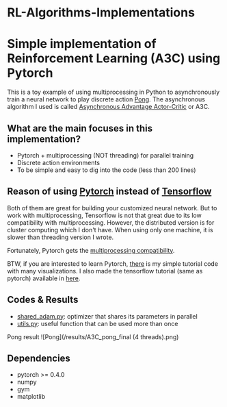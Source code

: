 # RL-Algorithms-Implementations
# Simple implementation of Reinforcement Learning (A3C) using Pytorch

This is a toy example of using multiprocessing in Python to asynchronously train a
neural network to play discrete action [Pong](https://gym.openai.com/envs/PongNoFrameskip-v4/).
The asynchronous algorithm I used is called [Asynchronous Advantage Actor-Critic](https://arxiv.org/pdf/1602.01783.pdf) or A3C.


## What are the main focuses in this implementation?

* Pytorch + multiprocessing (NOT threading) for parallel training
* Discrete action environments
* To be simple and easy to dig into the code (less than 200 lines)

## Reason of using [Pytorch](http://pytorch.org/) instead of [Tensorflow](https://www.tensorflow.org/)

Both of them are great for building your customized neural network. But to work
with multiprocessing, Tensorflow is not that great due to its low compatibility with multiprocessing.
However, the distributed version is for cluster computing which I don't have.
When using only one machine, it is slower than threading version I wrote.

Fortunately, Pytorch gets the [multiprocessing compatibility](http://pytorch.org/docs/master/notes/multiprocessing.html).

BTW, if you are interested to learn Pytorch, [there](https://github.com/MorvanZhou/PyTorch-Tutorial)
 is my simple tutorial code with many visualizations. I also made the tensorflow tutorial (same as pytorch) available in [here](https://github.com/MorvanZhou/Tensorflow-Tutorial).

## Codes & Results

* [shared_adam.py](/A3C/shared_adam.py): optimizer that shares its parameters in parallel
* [utils.py](/A3C/utils.py): useful function that can be used more than once

Pong result
![Pong](/results/A3C_pong_final (4 threads).png)

## Dependencies

* pytorch >= 0.4.0
* numpy
* gym
* matplotlib
